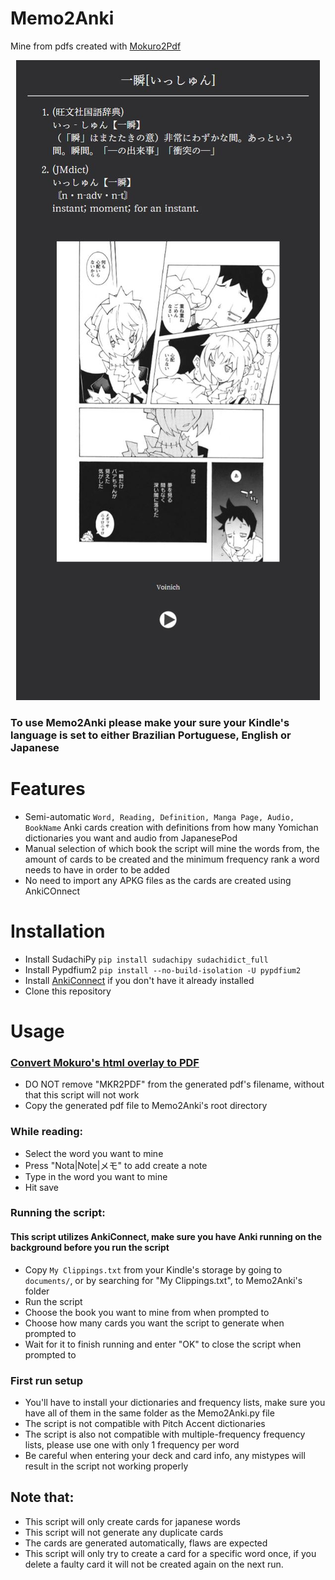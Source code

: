 # Memo2Anki
Mine from pdfs created with [Mokuro2Pdf](https://github.com/Kartoffel0/Mokuro2Pdf)
<p align="center">
  <img src="Memo2Anki-card.JPG">
</p>

### To use Memo2Anki please make your sure your Kindle's language is set to either Brazilian Portuguese, English or Japanese

# Features
- Semi-automatic ```Word, Reading, Definition, Manga Page, Audio, BookName``` Anki cards creation with definitions from how many Yomichan dictionaries you want and audio from JapanesePod
- Manual selection of which book the script will mine the words from, the amount of cards to be created and the minimum frequency rank a word needs to have in order to be added
- No need to import any APKG files as the cards are created using AnkiCOnnect

# Installation
- Install SudachiPy
`pip install sudachipy sudachidict_full`
- Install Pypdfium2
`pip install --no-build-isolation -U pypdfium2`
- Install [AnkiConnect](https://ankiweb.net/shared/info/2055492159) if you don't have it already installed
- Clone this repository

# Usage
### [Convert Mokuro's html overlay to PDF](https://github.com/Kartoffel0/Mokuro2Pdf)
- DO NOT remove "MKR2PDF" from the generated pdf's filename, without that this script will not work
- Copy the generated pdf file to Memo2Anki's root directory

### While reading:
- Select the word you want to mine
- Press "Nota|Note|メモ" to add create a note
- Type in the word you want to mine
- Hit save

### Running the script:
#### This script utilizes AnkiConnect, make sure you have Anki running on the background before you run the script
- Copy `My Clippings.txt` from your Kindle's storage by going to ```documents/```, or by searching for "My Clippings.txt", to Memo2Anki's folder
- Run the script
- Choose the book you want to mine from when prompted to
- Choose how many cards you want the script to generate when prompted to
- Wait for it to finish running and enter "OK" to close the script when prompted to

### First run setup
- You'll have to install your dictionaries and frequency lists, make sure you have all of them in the same folder as the Memo2Anki.py file
- The script is not compatible with Pitch Accent dictionaries
- The script is also not compatible with multiple-frequency frequency lists, please use one with only 1 frequency per word
- Be careful when entering your deck and card info, any mistypes will result in the script not working properly

## Note that:
- This script will only create cards for japanese words
- This script will not generate any duplicate cards
- The cards are generated automatically, flaws are expected
- This script will only try to create a card for a specific word once, if you delete a faulty card it will not be created again on the next run.
